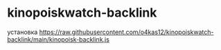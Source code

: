 # kinopoiskwatch-backlink

установка https://raw.githubusercontent.com/o4kas12/kinopoiskwatch-backlink/main/kinopoisk-backlink.js
